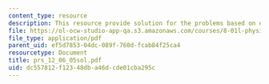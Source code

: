 ```yaml
---
content_type: resource
description: This resource provide solution for the problems based on evolution.
file: https://ol-ocw-studio-app-qa.s3.amazonaws.com/courses/8-01l-physics-i-classical-mechanics-fall-2005/dc557812f12348dba46dcde01cba295c_prs_12_06_05sol.pdf
file_type: application/pdf
parent_uid: ef5d7853-04dc-089f-760d-fcab84f25ca4
resourcetype: Document
title: prs_12_06_05sol.pdf
uid: dc557812-f123-48db-a46d-cde01cba295c
---
```

